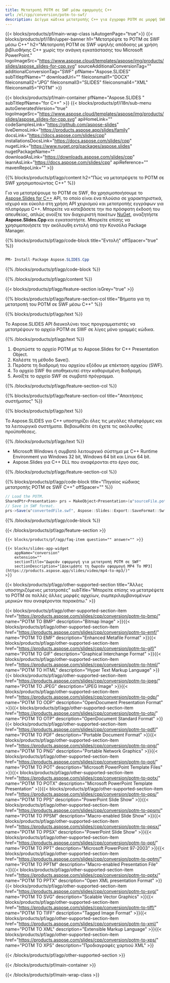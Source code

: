 ```yaml
---
title: Μετατροπή POTM σε SWF μέσω εφαρμογής C++
url: /el/cpp/conversion/potm-to-swf/ 
description: Δείγμα κώδικα μετατροπής C++ για έγγραφο POTM σε μορφή SWF. Χρησιμοποιήστε παράδειγμα κώδικα για ομαδική μετατροπή POTM σε SWF σε οποιαδήποτε εφαρμογή C++.
---
```


{{< blocks/products/pf/main-wrap-class isAutogenPage="true">}}
{{< blocks/products/pf/i18n/upper-banner h1="Μετατρέψτε το POTM σε SWF μέσω C++" h2="Μετατροπή POTM σε SWF υψηλής απόδοσης με χρήση βιβλιοθήκης C++ χωρίς την ανάγκη εγκατάστασης του Microsoft PowerPoint." logoImageSrc="https://www.aspose.cloud/templates/aspose/img/products/slides/aspose_slides-for-cpp.svg" sourceAdditionalConversionTag="" additionalConversionTag="SWF" pfName="Aspose.SLIDES" subTitlepfName="" downloadUrl="" fileiconsmall1="DOCX" fileiconsmall2="JPG" fileiconsmall3="SLIDES" fileiconsmall4="XML" fileiconsmall5="POTM" >}}

{{< blocks/products/pf/main-container pfName="Aspose.SLIDES " subTitlepfName="for C++" >}}
{{< blocks/products/pf/i18n/sub-menu autoGeneratedVersion="true" logoImageSrc="https://www.aspose.cloud/templates/aspose/img/products/slides/aspose_slides-for-cpp.svg" apiHomeLink="" codeSamplesLink="https://github.com/aspose-slides" liveDemosLink="https://products.aspose.app/slides/family" docsLink="https://docs.aspose.com/slides/cpp" installationsDocsLink="https://docs.aspose.com/slides/cpp" nugetLink="https://www.nuget.org/packages/aspose.slides" nugetPackageName="" downloadAsLink="https://downloads.aspose.com/slides/cpp" learnAsLink="https://docs.aspose.com/slides/cpp" apiReference="" mavenRepoLink="" >}}

{{% blocks/products/pf/agp/content h2="Πώς να μετατρέψετε το POTM σε SWF χρησιμοποιώντας C++" %}}

Για να μετατρέψουμε το POTM σε SWF, θα χρησιμοποιήσουμε το <a href="https://products.aspose.com/slides/cpp">Aspose.Slides for C++</a> API, το οποίο είναι ένα πλούσιο σε χαρακτηριστικά, ισχυρό και εύκολο στη χρήση API χειρισμού και μετατροπής εγγράφων για πλατφόρμα C++. Μπορείτε να κατεβάσετε την πιο πρόσφατη έκδοσή του απευθείας, απλώς ανοίξτε τον διαχειριστή πακέτων <a href="https://www.nuget.org/packages/aspose.slides">NuGet</a>, αναζητήστε <b>Aspose.Slides.Cpp </b> και εγκαταστήστε. Μπορείτε επίσης να χρησιμοποιήσετε την ακόλουθη εντολή από την Κονσόλα Package Manager.

{{% blocks/products/pf/agp/code-block title="Εντολή" offSpacer="true" %}}

```cs

PM> Install-Package Aspose.SLIDES.Cpp

```

{{% /blocks/products/pf/agp/code-block %}}

{{% /blocks/products/pf/agp/content %}}

{{< blocks/products/pf/agp/feature-section isGrey="true" >}}

{{% blocks/products/pf/agp/feature-section-col title="Βήματα για τη μετατροπή του POTM σε SWF μέσω C++" %}}

{{% blocks/products/pf/agp/text %}}

 Το Aspose.SLIDES API διευκολύνει τους προγραμματιστές να μετατρέψουν το αρχείο POTM σε SWF σε λίγες μόνο γραμμές κώδικα.

{{% /blocks/products/pf/agp/text %}}

1. Φορτώστε το αρχείο POTM με το Aspose.Slides for C++ Presentation Object.
1. Καλέστε τη μέθοδο Save().
1. Περάστε τη διαδρομή του αρχείου εξόδου με επέκταση αρχείου (SWF).
1. Το αρχείο SWF θα αποθηκευτεί στην καθορισμένη διαδρομή.
1. Ανοίξτε το αρχείο SWF σε συμβατό πρόγραμμα.



{{% /blocks/products/pf/agp/feature-section-col %}}

{{% blocks/products/pf/agp/feature-section-col title="Απαιτήσεις συστήματος" %}}

{{% blocks/products/pf/agp/text %}}

 Το Aspose.SLIDES για C++ υποστηρίζει όλες τις μεγάλες πλατφόρμες και τα λειτουργικά συστήματα. Βεβαιωθείτε ότι έχετε τις ακόλουθες προϋποθέσεις.

{{% /blocks/products/pf/agp/text %}}

- Microsoft Windows ή συμβατό λειτουργικό σύστημα με C++ Runtime Environment για Windows 32 bit, Windows 64 bit και Linux 64 bit.
- Aspose.Slides για C++ DLL που αναφέρονται στο έργο σας.

{{% /blocks/products/pf/agp/feature-section-col %}}

{{% blocks/products/pf/agp/code-block title="Πηγαίος κώδικας μετατροπής POTM σε SWF C++" offSpacer="" %}}

```cs
// Load the POTM.
SharedPtr<Presentation> prs = MakeObject<Presentation>(u"sourceFile.potm");
// Save in SWF format.
prs->Save(u"convertedFile.swf", Aspose::Slides::Export::SaveFormat::Swf);

```

{{% /blocks/products/pf/agp/code-block %}}

{{< /blocks/products/pf/agp/feature-section >}}

    {{< blocks/products/pf/agp/faq-item question="" answer="" >}}
 

<!-- aboutfile Starts -->

<!-- aboutfile Ends -->

    {{< blocks/slides-app-widget 
        appName="conversion"
        extension=""
        sectionTitle="Δωρεάν εφαρμογή για μετατροπή POTM σε SWF" 
        sectionDescription="[Δοκιμάστε τη δωρεάν εφαρμογή MP4 To MP3](https://products.aspose.app/slides/video/mp4-to-mp3/)" 
    >}}
    
{{< blocks/products/pf/agp/other-supported-section title="Άλλες υποστηριζόμενες μετατροπές" subTitle="Μπορείτε επίσης να μετατρέψετε το POTM σε πολλές άλλες μορφές αρχείων, συμπεριλαμβανομένων μερικών που αναφέρονται παρακάτω." >}}

{{< blocks/products/pf/agp/other-supported-section-item href="https://products.aspose.com/slides/cpp/conversion/potm-to-bmp/" name="POTM TO BMP" description="Bitmap Image" >}}{{< blocks/products/pf/agp/other-supported-section-item href="https://products.aspose.com/slides/cpp/conversion/potm-to-emf/" name="POTM TO EMF" description="Enhanced Metafile Format" >}}{{< blocks/products/pf/agp/other-supported-section-item href="https://products.aspose.com/slides/cpp/conversion/potm-to-gif/" name="POTM TO GIF" description="Graphical Interchange Format" >}}{{< blocks/products/pf/agp/other-supported-section-item href="https://products.aspose.com/slides/cpp/conversion/potm-to-html/" name="POTM TO HTML" description="Hyper Text Markup Language" >}}{{< blocks/products/pf/agp/other-supported-section-item href="https://products.aspose.com/slides/cpp/conversion/potm-to-jpeg/" name="POTM TO JPEG" description="JPEG Image" >}}{{< blocks/products/pf/agp/other-supported-section-item href="https://products.aspose.com/slides/cpp/conversion/potm-to-odp/" name="POTM TO ODP" description="OpenDocument Presentation Format" >}}{{< blocks/products/pf/agp/other-supported-section-item href="https://products.aspose.com/slides/cpp/conversion/potm-to-otp/" name="POTM TO OTP" description="OpenDocument Standard Format" >}}{{< blocks/products/pf/agp/other-supported-section-item href="https://products.aspose.com/slides/cpp/conversion/potm-to-pdf/" name="POTM TO PDF" description="Portable Document Format" >}}{{< blocks/products/pf/agp/other-supported-section-item href="https://products.aspose.com/slides/cpp/conversion/potm-to-png/" name="POTM TO PNG" description="Portable Network Graphics" >}}{{< blocks/products/pf/agp/other-supported-section-item href="https://products.aspose.com/slides/cpp/conversion/potm-to-pot/" name="POTM TO POT" description="Microsoft PowerPoint Template Files" >}}{{< blocks/products/pf/agp/other-supported-section-item href="https://products.aspose.com/slides/cpp/conversion/potm-to-potx/" name="POTM TO POTX" description="Microsoft PowerPoint Template Presentation" >}}{{< blocks/products/pf/agp/other-supported-section-item href="https://products.aspose.com/slides/cpp/conversion/potm-to-pps/" name="POTM TO PPS" description="PowerPoint Slide Show" >}}{{< blocks/products/pf/agp/other-supported-section-item href="https://products.aspose.com/slides/cpp/conversion/potm-to-ppsm/" name="POTM TO PPSM" description="Macro-enabled Slide Show" >}}{{< blocks/products/pf/agp/other-supported-section-item href="https://products.aspose.com/slides/cpp/conversion/potm-to-ppsx/" name="POTM TO PPSX" description="PowerPoint Slide Show" >}}{{< blocks/products/pf/agp/other-supported-section-item href="https://products.aspose.com/slides/cpp/conversion/potm-to-ppt/" name="POTM TO PPT" description="Microsoft PowerPoint 97-2003" >}}{{< blocks/products/pf/agp/other-supported-section-item href="https://products.aspose.com/slides/cpp/conversion/potm-to-pptm/" name="POTM TO PPTM" description="Macro-enabled Presentation File" >}}{{< blocks/products/pf/agp/other-supported-section-item href="https://products.aspose.com/slides/cpp/conversion/potm-to-pptx/" name="POTM TO PPTX" description="Open XML presentation Format" >}}{{< blocks/products/pf/agp/other-supported-section-item href="https://products.aspose.com/slides/cpp/conversion/potm-to-svg/" name="POTM TO SVG" description="Scalable Vector Graphics" >}}{{< blocks/products/pf/agp/other-supported-section-item href="https://products.aspose.com/slides/cpp/conversion/potm-to-tiff/" name="POTM TO TIFF" description="Tagged Image Format" >}}{{< blocks/products/pf/agp/other-supported-section-item href="https://products.aspose.com/slides/cpp/conversion/potm-to-xml/" name="POTM TO XML" description="Extensible Markup Language" >}}{{< blocks/products/pf/agp/other-supported-section-item href="https://products.aspose.com/slides/cpp/conversion/potm-to-xps/" name="POTM TO XPS" description="Προδιαγραφές χαρτιού XML" >}}

{{< /blocks/products/pf/agp/other-supported-section >}}

{{< /blocks/products/pf/main-container >}}
    
{{< /blocks/products/pf/main-wrap-class >}}
